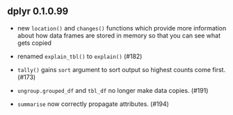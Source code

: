 dplyr 0.1.0.99
--------------

* new `location()` and `changes()` functions which provide more information
  about how data frames are stored in memory so that you can see what
  gets copied

* renamed `explain_tbl()` to `explain()` (#182)

* `tally()` gains `sort` argument to sort output so highest counts
  come first. (#173)
  
* `ungroup.grouped_df` and `tbl_df` no longer make data copies. (#191)

* `summarise` now correctly propagate attributes. (#194)
